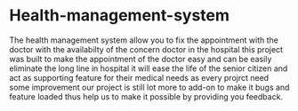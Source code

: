 # Health-management-system

The health management system allow you to fix the appointment with the doctor with the availabilty of the concern doctor in the hospital this project was built to make the appointment of the doctor easy and can be easily eliminate the long line in hospital it will ease the life of the senior citizen and act as supporting feature for their medical needs 
as every projrct need some improvement our project is still lot more to add-on to make it  bugs and feature loaded thus help us to make it possible by providing you feedback.

